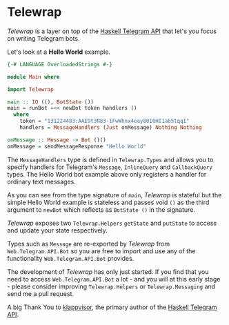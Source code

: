 Telewrap
========

*Telewrap* is a layer on top of the [Haskell Telegram API](https://github.com/klappvisor/haskell-telegram-api)
that let's you focus on writing Telegram bots.

Let's look at a **Hello World** example.

```haskell
{-# LANGUAGE OverloadedStrings #-}

module Main where

import Telewrap

main :: IO ((), BotState ())
main = runBot =<< newBot token handlers ()
  where
    token = "131224483:AAE9t3N83-1FwWhnx4eay80I0HI1a65tqqI"
    handlers = MessageHandlers (Just onMessage) Nothing Nothing

onMessage :: Message -> Bot ()()
onMessage = sendMessageResponse "Hello World"
```

The `MessageHandlers` type is defined in `Telewrap.Types` and allows you to specify
handlers for Telegram's `Message`, `InlineQuery` and `CallbackQuery` types. 
The Hello World bot example above only registers a handler for ordinary text messages.

As you can see from the type signature of `main`, *Telewrap* is stateful but
the simple Hello World example is stateless and passes void `()` as the 
third argument to `newBot` which reflects as `BotState ()` in the signature.

*Telewrap* exposes two `Telewrap.Helpers` `getState` and `putState` to access and
update your state respectively.

Types such as `Message` are re-exported by *Telewrap* from `Web.Telegram.API.Bot`
so you are free to import and use any of the functionality `Web.Telegram.API.Bot`
provides.

The development of *Telewrap* has only just started. If you find that
you need to access `Web.Telegram.API.Bot` a lot - and you will at this early stage - 
please consider improving `Telewrap.Helpers` or `Telewrap.Messaging` and send 
me a pull request.

A big Thank You to [klappvisor](https://github.com/klappvisor), the primary author of 
the [Haskell Telegram API](https://github.com/klappvisor/haskell-telegram-api).